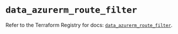 # `data_azurerm_route_filter`

Refer to the Terraform Registry for docs: [`data_azurerm_route_filter`](https://registry.terraform.io/providers/hashicorp/azurerm/4.23.0/docs/data-sources/route_filter).

